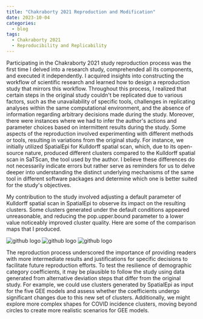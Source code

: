 ```yaml
---
title: "Chakraborty 2021 Reproduction and Modification"
date: 2023-10-04
categories:
  - blog
tags:
  - Chakraborty 2021
  - Reproducibility and Replicability
---
```


Participating in the Chakraborty 2021 study reproduction process was the first time I delved into a research study, comprehended all its components, and executed it independently. I acquired insights into constructing the workflow of scientific research and learned how to design a reproduction study that mirrors this workflow. Throughout this process, I realized that certain steps in the original study couldn't be replicated due to various factors, such as the unavailability of specific tools, challenges in replicating analyses within the same computational environment, and the absence of information regarding arbitrary decisions made during the study. Moreover, there were instances where we had to infer the author's actions and parameter choices based on intermittent results during the study. Some aspects of the reproduction involved experimenting with different methods or tools, resulting in variations from the original study. For instance, we initially utilized SpatialEpi for Kulldorff spatial scan, which, due to its open-source nature, produced different clusters compared to the Kulldorff spatial scan in SaTScan, the tool used by the author. I believe these differences do not necessarily indicate errors but rather serve as reminders for us to delve deeper into understanding the distinct underlying mechanisms of the same tool in different software packages and determine which one is better suited for the study's objectives. 

My contribution to the study involved adjusting a default parameter of Kulldorff spatial scan in SpatialEpi to observe its impact on the resulting clusters. Some clusters generated under the default conditions appeared unreasonable, and reducing the pop.upper.bound parameter to a lower value noticeably improved cluster quality. Here are some of the comparison maps that I produced. 

![github logo](/RPr-Chakraborty-2021/results/clusters.png)
![github logo](/RPr-Chakraborty-2021/results/RRCluster.png)
![github logo](/RPr-Chakraborty-2021/results/RRDiff.png)

The reproduction process underscored the importance of providing readers with more intermediate results and justifications for specific decisions to facilitate future reproduction efforts. To test the resilience of demographic category coefficients, it may be plausible to follow the study using data generated from alternative deviation steps that differ from the original study. For example, we could use clusters generated by SpatialEpi as input for the five GEE models and assess whether the coefficients undergo significant changes due to this new set of clusters. Additionally, we might explore more complex shapes for COVID incidence clusters, moving beyond circles to create more realistic scenarios for GEE models.
